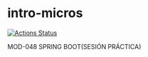 # intro-micros 

[![Actions Status](https://github.com/NeoDuke/intro-micros/workflows/Java%20CI/badge.svg)](https://github.com/NeoDuke/intro-micros/actions)

 MOD-048 SPRING BOOT(SESIÓN PRÁCTICA)
